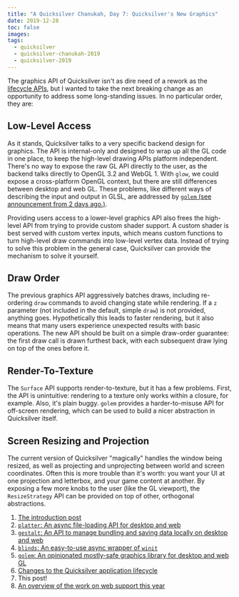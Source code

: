 ```yaml
---
title: "A Quicksilver Chanukah, Day 7: Quicksilver's New Graphics"
date: 2019-12-28
toc: false
images:
tags:
  - quicksilver
  - quicksilver-chanukah-2019
  - quicksilver-2019
---
```


The graphics API of Quicksilver isn't as dire need of a rework as the [lifecycle APIs](../quicksilver-chanukah-2019-day-6), but I wanted to take the next breaking change as an opportunity to address some long-standing issues. In no particular order, they are:

## Low-Level Access

As it stands, Quicksilver talks to a very specific backend design for graphics. The API is internal-only and designed to wrap up all the GL code in one place, to keep the high-level drawing APIs platform independent. There's no way to expose the raw GL API directly to the user, as the backend talks directly to OpenGL 3.2 and WebGL 1. With `glow`, we could expose a cross-platform OpenGL context, but there are still differences between desktop and web GL. These problems, like different ways of describing the input and output in GLSL, are addressed by [`golem` (see announcement from 2 days ago.)](../quicksilver-chanukah-2019-day-5).

Providing users access to a lower-level graphics API also frees the high-level API from trying to provide custom shader support. A custom shader is best served with custom vertex inputs, which means custom functions to turn high-level draw commands into low-level vertex data. Instead of trying to solve this problem in the general case, Quicksilver can provide the mechanism to solve it yourself.

## Draw Order

The previous graphics API aggressively batches draws, including re-ordering `draw` commands to avoid changing state while rendering. If a `z` parameter (not included in the default, simple `draw`) is not provided, anything goes. Hypothetically this leads to faster rendering, but it also means that many users experience unexpected results with basic operations. The new API should be built on a simple draw-order guarantee: the first draw call is drawn furthest back, with each subsequent draw lying on top of the ones before it.

## Render-To-Texture

The `Surface` API supports render-to-texture, but it has a few problems. First, the API is unintuitive: rendering to a texture only works within a closure, for example. Also, it's plain buggy. `golem` provides a harder-to-misuse API for off-screen rendering, which can be used to build a nicer abstraction in Quicksilver itself.

## Screen Resizing and Projection

The current version of Quicksilver "magically" handles the window being resized, as well as projecting and unprojecting between world and screen coordinates. Often this is more trouble than it's worth: you want your UI at one projection and letterbox, and your game content at another. By exposing a few more knobs to the user (like the GL viewport), the `ResizeStrategy` API can be provided on top of other, orthogonal abstractions.

1. [The introduction post](../quicksilver-chanukah-2019)
2. [`platter`: An async file-loading API for desktop and web](../quicksilver-chanukah-2019-day-2)
3. [`gestalt`: An API to manage bundling and saving data locally on desktop and web](../quicksilver-chanukah-2019-day-3)
4. [`blinds`: An easy-to-use async wrapper of `winit`](../quicksilver-chanukah-2019-day-4)
5. [`golem`: An opinionated mostly-safe graphics library for desktop and web GL](../quicksilver-chanukah-2019-day-5)
6. [Changes to the Quicksilver application lifecycle](../quicksilver-chanukah-2019-day-6)
7. This post!
8. [An overview of the work on web support this year](../quicksilver-chanukah-2019-day-8)
